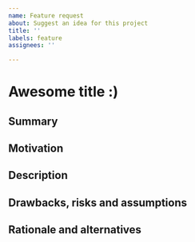 ```yaml
---
name: Feature request
about: Suggest an idea for this project
title: ''
labels: feature
assignees: ''

---
```


# Awesome title :)

## Summary
<!--
One paragraph explanation.
-->

## Motivation
<!--
What are the benefits of doing this?
-->

## Description
<!--
Provide an explanation of the concept with examples.
Use the present tense, as if it was already implemented.
-->

## Drawbacks, risks and assumptions
<!--
What are the drawbacks of doing this?
What are risks?
What assumptions are we making?
-->

## Rationale and alternatives
<!--
Why is this design preferred over other alternatives?
What other designs have been considered and why were they rejected?
What is the impact of not doing this at all?
-->
